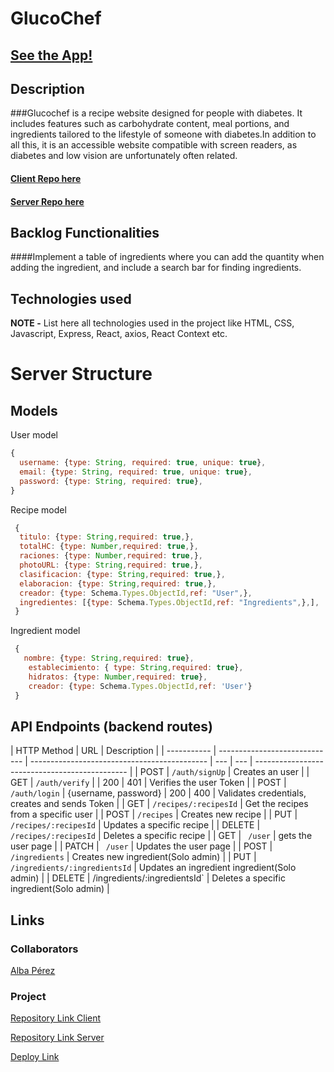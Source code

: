 # GlucoChef

## [See the App!](https://glucochef.netlify.app/)

## Description

###Glucochef is a recipe website designed for people with diabetes. It includes features such as carbohydrate content, meal portions, and ingredients tailored to the lifestyle of someone with diabetes.In addition to all this, it is an accessible website compatible with screen readers, as diabetes and low vision are unfortunately often related.

#### [Client Repo here](https://github.com/Albaperez26/GlucoChef-client)

#### [Server Repo here](https://github.com/Albaperez26/GlucoChef-server)

## Backlog Functionalities

####Implement a table of ingredients where you can add the quantity when adding the ingredient, and include a search bar for finding ingredients.

## Technologies used

**NOTE -** List here all technologies used in the project like HTML, CSS, Javascript, Express, React, axios, React Context etc.

# Server Structure

## Models

User model

```javascript
{
  username: {type: String, required: true, unique: true},
  email: {type: String, required: true, unique: true},
  password: {type: String, required: true},
}
```

Recipe model

```javascript
 {
  titulo: {type: String,required: true,},
  totalHC: {type: Number,required: true,},
  raciones: {type: Number,required: true,},
  photoURL: {type: String,required: true,},
  clasificacion: {type: String,required: true,},
  elaboracion: {type: String,required: true,},
  creador: {type: Schema.Types.ObjectId,ref: "User",},
  ingredientes: [{type: Schema.Types.ObjectId,ref: "Ingredients",},],
 }
```

Ingredient model

```javascript
 {
   nombre: {type: String,required: true},
    establecimiento: { type: String,required: true},
    hidratos: {type: Number,required: true},
    creador: {type: Schema.Types.ObjectId,ref: 'User'}
 }
```

## API Endpoints (backend routes)

| HTTP Method | URL                           | Description                                  |
| ----------- | ----------------------------- | -------------------------------------------- | --- | --- | ---------------------------------------------- |
| POST        | `/auth/signUp`                | Creates an user                              |
| GET         | `/auth/verify`                |                                              | 200 | 401 | Verifies the user Token                        |
| POST        | `/auth/login`                 | {username, password}                         | 200 | 400 | Validates credentials, creates and sends Token |
| GET         | `/recipes/:recipesId`         | Get the recipes from a specific user         |
| POST        | `/recipes`                    | Creates new recipe                           |
| PUT         | `/recipes/:recipesId`         | Updates a specific recipe                    |
| DELETE      | `/recipes/:recipesId`         | Deletes a specific recipe                    |
| GET         | ` /user`                      | gets the user page                           |
| PATCH       | ` /user`                      | Updates the user page                        |
| POST        | `/ingredients`                | Creates new ingredient(Solo admin)           |
| PUT         | `/ingredients/:ingredientsId` | Updates an ingredient ingredient(Solo admin) |
| DELETE      | /ingredients/:ingredientsId`  | Deletes a specific ingredient(Solo admin)    |

## Links

### Collaborators

[Alba Pérez](https://github.com/Albaperez26)

### Project

[Repository Link Client](https://github.com/Albaperez26/GlucoChef-client)

[Repository Link Server](https://github.com/Albaperez26/GlucoChef-server)

[Deploy Link](https://glucochef.netlify.app/)
